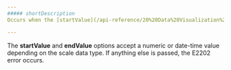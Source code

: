 ```yaml
---
##### shortDescription
Occurs when the [startValue](/api-reference/20%20Data%20Visualization%20Widgets/dxRangeSelector/1%20Configuration/scale/startValue.md '/Documentation/ApiReference/Data_Visualization_Widgets/dxRangeSelector/Configuration/scale/#startValue') or [endValue](/api-reference/20%20Data%20Visualization%20Widgets/dxRangeSelector/1%20Configuration/scale/endValue.md '/Documentation/ApiReference/Data_Visualization_Widgets/dxRangeSelector/Configuration/scale/#endValue') option of the **RangeSelector**'s scale is not valid.

---
```

The **startValue** and **endValue** options accept a numeric or date-time value depending on the scale data type. If anything else is passed, the E2202 error occurs.